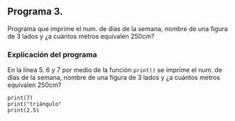 ## Programa 3. 
Programa que imprime el num. de dias de la semana, nombre de una figura de 3 lados y ¿a cuántos metros equivalen 250cm?
### Explicación del programa 
En la línea 5. 6 y 7 por medio de la función `print()` se imprime el num. de dias de la semana, nombre de una figura de 3 lados y ¿a cuántos metros equivalen 250cm?

```
print(7)
print("triángulo"
print(2.5)

```
